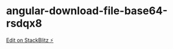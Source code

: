 # angular-download-file-base64-rsdqx8

[Edit on StackBlitz ⚡️](https://stackblitz.com/edit/angular-download-file-base64-rsdqx8)